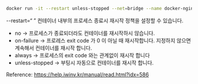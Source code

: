 ```sh
docker run -it --restart unless-stopped --net=bridge --name docker-nginx nginx:latest /bin/bash
```
 
--restart=“ ” 컨테이너 내부의 프로세스 종료시 재시작 정책을 설정할 수 있습니다.

* no → 프로세스가 종료되더라도 컨테이너를 재시작하시 않습니다.
* on-failure → 프로레스 exit code 가 0 이 아닐 때 재시작합니다. 지정하지 않으면 계속해서 컨테이너를 재시작 합니다.
* always → 프로세스의 exit code 와는 관계없이 재시작 합니다
* unless-stopped → 부팅시 자동으로 컨테이너를 재시작 합니다.

Reference: https://help.iwinv.kr/manual/read.html?idx=586
